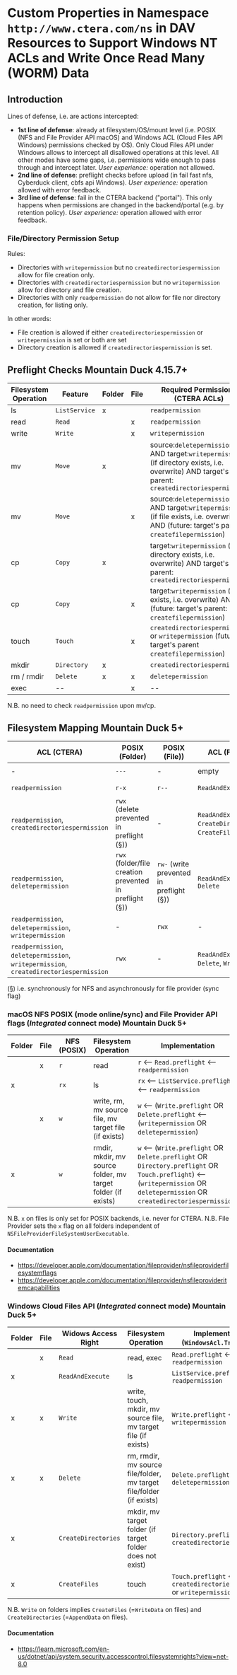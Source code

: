 # Custom Properties in Namespace `http://www.ctera.com/ns` in DAV Resources to Support Windows NT ACLs and Write Once Read Many (WORM) Data

## Introduction

Lines of defense, i.e. are actions intercepted:

* **1st line of defense**: already at filesystem/OS/mount level (i.e. POSIX (NFS and File Provider API macOS) and
  Windows ACL (Cloud Files API Windows) permissions checked by OS).
  Only Cloud Files API under Windows allows to intercept all disallowed operations at this level.
  All other modes have some gaps, i.e. permissions wide enough to pass through and intercept later.
  _User experience:_ operation not allowed.
* **2nd line of defense**: preflight checks before upload (in fail fast nfs, Cyberduck client, cbfs api
  Windows). _User experience:_ operation allowed with error feedback.
* **3rd line of defense**: fail in the CTERA backend ("portal"). This only happens when permissions are changed in the
  backend/portal (e.g. by retention policy).
  _User experience:_ operation allowed with error feedback.

### File/Directory Permission Setup

Rules:

- Directories with `writepermission` but no `createdirectoriespermission` allow for file creation only.
- Directories with `createdirectoriespermission` but no `writepermission` allow for directory and file creation.
- Directories with only `readpermission` do not allow for file nor directory creation, for listing only.

In other words:

- File creation is allowed if either `createdirectoriespermission` or `writepermission` is set or both are set
- Directory creation is allowed if `createdirectoriespermission` is set.

## Preflight Checks Mountain Duck 4.15.7+

| Filesystem Operation | Feature       | Folder | File | Required Permissions (CTERA ACLs)                                                                                                               | Preflight Check |
|----------------------|---------------|--------|------|-------------------------------------------------------------------------------------------------------------------------------------------------|-----------------|
| ls                   | `ListService` | x      |      | `readpermission`                                                                                                                                | x               |
| read                 | `Read`        |        | x    | `readpermission`                                                                                                                                | x               |                      
| write                | `Write`       |        | x    | `writepermission`                                                                                                                               | x               |
| mv                   | `Move`        | x      |      | source:`deletepermission` AND target:`writepermission` (if directory exists, i.e. overwrite) AND target's parent: `createdirectoriespermission` | x               |
| mv                   | `Move`        |        | x    | source:`deletepermission` AND target:`writepermission` (if file exists, i.e. overwrite) AND (future: target's parent: `createfilepermission`)   | x               |
| cp                   | `Copy`        | x      |      | target:`writepermission` (if directory exists, i.e. overwrite) AND target's parent: `createdirectoriespermission`                               | x               |
| cp                   | `Copy`        |        | x    | target:`writepermission` (if file exists, i.e. overwrite) AND (future: target's parent: `createfilepermission`)                                 | x               |
| touch                | `Touch`       |        | x    | `createdirectoriespermission` or `writepermission` (future: target's parent `createfilepermission`)                                             | x               |
| mkdir                | `Directory`   | x      |      | `createdirectoriespermission`                                                                                                                   | x               |
| rm / rmdir           | `Delete`      | x      | x    | `deletepermission`                                                                                                                              | x               |
| exec                 | --            |        | x    | --                                                                                                                                              | --              |

N.B. no need to check `readpermission` upon mv/cp.

## Filesystem Mapping Mountain Duck 5+

| ACL (CTERA)                                                                            | POSIX (Folder)                                          | POSIX (File))                            | ACL (Folder)                                              | ACL (File)                | Example (Folder)                                                   | Example (File))                                                 |
|----------------------------------------------------------------------------------------|---------------------------------------------------------|------------------------------------------|-----------------------------------------------------------|---------------------------|--------------------------------------------------------------------|-----------------------------------------------------------------|
| -                                                                                      | `---`                                                   | -                                        | empty                                                     | -                         | `/ACL test (Alex Berman)/NoAccess/`                                | -                                                               |
| `readpermission`                                                                       | `r-x`                                                   | `r--`                                    | `ReadAndExecute`                                          | `Read`                    | `/ACL test (Alex Berman)/ReadOnly/`                                | `/ACL test (Alex Berman)/ReadOnly/ReadOnly.txt`                 |
| `readpermission`, `createdirectoriespermission`                                        | `rwx` (delete prevented in preflight (§))               | -                                        | `ReadAndExecute`, `CreateDirectories`, `CreateFiles` (!), | -                         | `/WORM test (Alex Berman)/Retention Folder (no write, no delete)/` | -                                                               |
| `readpermission`, `deletepermission`                                                   | `rwx` (folder/file creation prevented in preflight (§)) | `rw-` (write prevented in preflight (§)) | `ReadAndExecute`,  `Delete`                               | `Read`, `Delete`          | `/ACL test (Alex Berman)/NoCreateFolderPermission`                 | `/ACL test (Alex Berman)/NoCreateFolderPermission/trayIcon.png` |
| `readpermission`, `deletepermission`, `writepermission`                                | -                                                       | `rwx`                                    | -                                                         | `Read`, `Delete`, `Write` | -                                                                  | `/ACL test (Alex Berman)/ReadWrite/Free Access.txt`             |
| `readpermission`, `deletepermission`, `writepermission`, `createdirectoriespermission` | `rwx`                                                   | -                                        | `ReadAndExecute`, `Delete`, `Write`                       | -                         | `/ACL test (Alex Berman)/ReadWrite/`                               | -                                                               |

(§) i.e. synchronously for NFS and asynchronously for file provider (sync flag)

### macOS NFS POSIX (mode online/sync) and File Provider API flags (_Integrated_ connect mode) Mountain Duck 5+

| Folder | File | NFS (POSIX) | Filesystem Operation                                         | Implementation                                                                                                                                                                  |
|--------|------|-------------|--------------------------------------------------------------|---------------------------------------------------------------------------------------------------------------------------------------------------------------------------------|
|        | x    | `r`         | read                                                         | `r` <-- `Read.preflight` <-- `readpermission`                                                                                                                                   |
| x      |      | `rx`        | ls                                                           | `rx` <-- `ListService.preflight` <-- `readpermission`                                                                                                                           |                      
|        | x    | `w`         | write, rm, mv source file, mv target file (if exists)        | `w` <--  (`Write.preflight` OR `Delete.preflight`  <-- (`writepermission` OR `deletepermission`)                                                                                |
| x      |      | `w`         | rmdir, mkdir, mv source folder, mv target folder (if exists) | `w` <--  (`Write.preflight` OR `Delete.preflight` OR `Directory.preflight` OR `Touch.preflight`) <-- (`writepermission` OR `deletepermission` OR `createdirectoriespermission`) |

N.B. `x` on files is only set for POSIX backends, i.e. never for CTERA.
N.B. File Provider sets the `x` flag on all folders independent of `NSFileProviderFileSystemUserExecutable`.

#### Documentation

* https://developer.apple.com/documentation/fileprovider/nsfileproviderfilesystemflags
* https://developer.apple.com/documentation/fileprovider/nsfileprovideritemcapabilities

### Windows Cloud Files API (_Integrated_ connect mode) Mountain Duck 5+

| Folder | File | Widows Access Right | Filesystem Operation                                                | Implementation (`WindowsAcl.Translate`)                                  |
|--------|------|---------------------|---------------------------------------------------------------------|--------------------------------------------------------------------------|
|        | x    | `Read`              | read, exec                                                          | `Read.preflight` <-- `readpermission`                                    |                      
| x      |      | `ReadAndExecute`    | ls                                                                  | `ListService.preflight` <-- `readpermission`                             |                      
| x      | x    | `Write`             | write, touch, mkdir, mv source file, mv target file (if exists)     | `Write.preflight` <-- `writepermission`                                  |
| x      | x    | `Delete`            | rm, rmdir, mv source file/folder, mv target file/folder (if exists) | `Delete.preflight` <-- `deletepermission`                                |
| x      |      | `CreateDirectories` | mkdir, mv target folder (if target folder does not exist)           | `Directory.preflight` <-- `createdirectoriespermission`                  |
| x      |      | `CreateFiles`       | touch                                                               | `Touch.preflight` <-- `createdirectoriespermission` or `writepermission` |

N.B. `Write` on folders implies `CreateFiles` (=`WriteData` on files) and `CreateDirectories` (=`AppendData` on files).

#### Documentation

* https://learn.microsoft.com/en-us/dotnet/api/system.security.accesscontrol.filesystemrights?view=net-8.0

